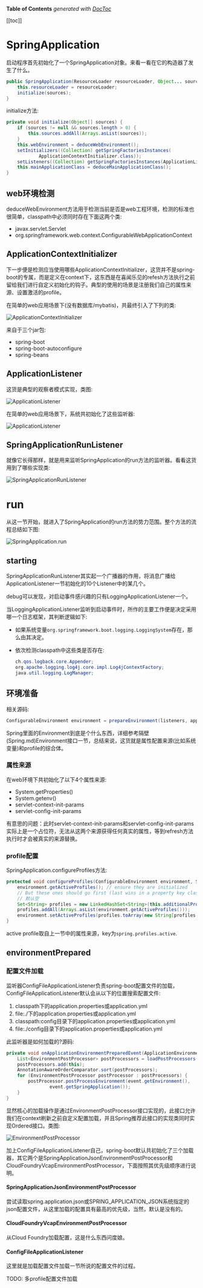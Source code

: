 <!-- START doctoc generated TOC please keep comment here to allow auto update -->
<!-- DON'T EDIT THIS SECTION, INSTEAD RE-RUN doctoc TO UPDATE -->
**Table of Contents**  *generated with [DocToc](https://github.com/thlorenz/doctoc)*

[[toc]]

<!-- END doctoc generated TOC please keep comment here to allow auto update -->

# SpringApplication

启动程序首先初始化了一个SpringApplication对象。来看一看在它的构造器了发生了什么。

```java
public SpringApplication(ResourceLoader resourceLoader, Object... sources) {
	this.resourceLoader = resourceLoader;
	initialize(sources);
}
```

initialize方法:

```java
private void initialize(Object[] sources) {
	if (sources != null && sources.length > 0) {
		this.sources.addAll(Arrays.asList(sources));
	}
	this.webEnvironment = deduceWebEnvironment();
	setInitializers((Collection) getSpringFactoriesInstances(
			ApplicationContextInitializer.class));
	setListeners((Collection) getSpringFactoriesInstances(ApplicationListener.class));
	this.mainApplicationClass = deduceMainApplicationClass();
}
```

## web环境检测

deduceWebEnvironment方法用于检测当前是否是web工程环境，检测的标准也很简单，classpath中必须同时存在下面这两个类:

- javax.servlet.Servlet
- org.springframework.web.context.ConfigurableWebApplicationContext

## ApplicationContextInitializer

下一步便是检测应当使用哪些ApplicationContextInitializer，这货并不是spring-boot的专属，而是定义在context下，这东西是在喜闻乐见的refesh方法执行之前留给我们进行自定义初始化的钩子。典型的使用的场景是注册我们自己的属性来源、设置激活的profile。

在简单的web应用场景下(没有数据库/mybatis)，共最终引入了下列的类:

![ApplicationContextInitializer](images/ApplicationContextInitializer.png)

来自于三个jar包:

- spring-boot
- spring-boot-autoconfigure
- spring-beans

## ApplicationListener

这货是典型的观察者模式实现，类图:

![ApplicationListener](images/ApplicationListener.PNG)

在简单的web应用场景下，系统共初始化了这些监听器:

![ApplicationListener](images/ApplicationListener_used.png)

## SpringApplicationRunListener

就像它长得那样，就是用来监听SpringApplication的run方法的监听器。看看这货用到了哪些实现类:

![SpringApplicationRunListener](images/SpringApplicationRunListener.png)

# run

从这一节开始，就进入了SpringApplication的run方法的势力范围。整个方法的流程总结如下图:

![SpringApplication.run](images/spring_application_run.png)

## starting

SpringApplicationRunListener其实起一个广播器的作用，将消息广播给ApplicationListener一节初始化的10个Listener中的某几个。

debug可以发现，对启动事件感兴趣的只有LoggingApplicationListener一个。

 当LoggingApplicationListener监听到启动事件时，所作的主要工作便是决定采用哪一个日志框架，其判断逻辑如下:

- 如果系统变量`org.springframework.boot.logging.LoggingSystem`存在，那么由其决定。

- 依次检测classpath中这些类是否存在:

  ```java
  ch.qos.logback.core.Appender;
  org.apache.logging.log4j.core.impl.Log4jContextFactory;
  java.util.logging.LogManager;
  ```

## 环境准备

相关源码:

```java
ConfigurableEnvironment environment = prepareEnvironment(listeners, applicationArguments);
```

Spring里面的Environment到底是个什么东西，详细参考隔壁(Spring.md)Environment接口一节，总结来说，这货就是属性配置来源(比如系统变量)和profile的综合体。

### 属性来源

在web环境下共初始化了以下4个属性来源:

- System.getProperties()
- System.getenv()
- servlet-context-init-params
- servlet-config-init-params


有意思的问题：此时servlet-context-init-params和servlet-config-init-params实际上是一个占位符，无法从这两个来源获得任何真实的属性，等到refresh方法执行时才会被真实的来源替换。

### profile配置

SpringApplication.configureProfiles方法:

```java
protected void configureProfiles(ConfigurableEnvironment environment, String[] args) {
	environment.getActiveProfiles(); // ensure they are initialized
	// But these ones should go first (last wins in a property key clash)
  	// 默认空
	Set<String> profiles = new LinkedHashSet<String>(this.additionalProfiles);
	profiles.addAll(Arrays.asList(environment.getActiveProfiles()));
	environment.setActiveProfiles(profiles.toArray(new String[profiles.size()]));
}
```

active profile取自上一节中的属性来源，key为`spring.profiles.active`.

## environmentPrepared

### 配置文件加载

监听器ConfigFileApplicationListener负责spring-boot配置文件的加载，ConfigFileApplicationListener默认会从以下的位置搜索配置文件:

1. classpath下的application.properties或application.yml
2. file:./下的application.properties或application.yml
3. classpath:config目录下的application.properties或application.yml
4. file:./config目录下的application.properties或application.yml

此监听器是如何加载的?源码:

```java
private void onApplicationEnvironmentPreparedEvent(ApplicationEnvironmentPreparedEvent event) {
	List<EnvironmentPostProcessor> postProcessors = loadPostProcessors();
	postProcessors.add(this);
	AnnotationAwareOrderComparator.sort(postProcessors);
	for (EnvironmentPostProcessor postProcessor : postProcessors) {
		postProcessor.postProcessEnvironment(event.getEnvironment(),
				event.getSpringApplication());
	}
}
```

显然核心的加载操作是通过EnvironmentPostProcessor接口实现的，此接口允许我们在context刷新之前自定义配置加载，并且Spring推荐此接口的实现类同时实现Ordered接口。类图:

![EnvironmentPostProcessor](images/EnvironmentPostProcessor.png)

加上ConfigFileApplicationListener自己，spring-boot默认共初始化了三个加载器，其它两个是SpringApplicationJsonEnvironmentPostProcessor和CloudFoundryVcapEnvironmentPostProcessor，下面按照其优先级顺序进行说明。

#### SpringApplicationJsonEnvironmentPostProcessor

尝试读取spring.application.json或SPRING_APPLICATION_JSON系统指定的json配置文件，从这里加载的配置具有最高的优先级，当然，默认是没有的。

#### CloudFoundryVcapEnvironmentPostProcessor

从Cloud Foundry加载配置，这是什么东西问度娘。

#### ConfigFileApplicationListener

这里就是加载配置文件加载一节所说的配置文件的过程。



TODO: 多profile配置文件加载





